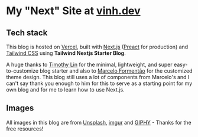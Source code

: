 # My "Next" Site at [vinh.dev](https://vinh.dev)

## Tech stack

This blog is hosted on [Vercel](https://vercel.com/), built with [Next.js](https://nextjs.org/) ([Preact](https://preactjs.com/) for production) and [Tailwind CSS](https://tailwindcss.com/) using **Tailwind Nextjs Starter Blog**.

A huge thanks to [Timothy Lin](https://twitter.com/timlrxx) for the minimal, lightweight, and super easy-to-customize blog starter and also to [Marcelo Formentão](https://twitter.com/marceloavf) for the customized theme design. This blog still uses a lot of components from Marcelo's and I can't say thank you enough to him for this to serve as a starting point for my own blog and for me to learn how to use Next.js.

## Images

All images in this blog are from [Unsplash](https://unsplash.com/), [imgur](https://imgur.com) and [GIPHY](https://giphy.com/) - Thanks for the free resources!
